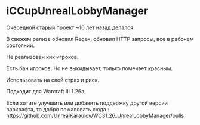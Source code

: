 # iCCupUnrealLobbyManager
 
Очередной старый проект ~10 лет назад делался. 

В свежем релизе обновил Regex, обновил HTTP запросы, все в рабочем состоянии.

Не реализован кик игроков.

Есть бан игроков. Но не выкидывает, только помечает красным.

Использовать на свой страх и риск.

Подходит для Warcraft III 1.26a



















Если хотите улучшить или добавить поддержку другой версии варкрафта, то добро пожаловать сюда : https://github.com/UnrealKaraulov/WC31.26_UnrealLobbyManager/pulls
